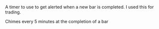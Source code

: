 A timer to use to get alerted when a new bar is completed.  I used this for trading.

Chimes every 5 minutes at the completion of a bar